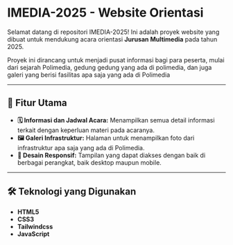 # IMEDIA-2025 - Website Orientasi

Selamat datang di repositori IMEDIA-2025! Ini adalah proyek website yang dibuat untuk mendukung acara orientasi **Jurusan Multimedia** pada tahun 2025.

Proyek ini dirancang untuk menjadi pusat informasi bagi para peserta, mulai dari sejarah Polimedia, gedung gedung yang ada di polimedia, dan juga galeri yang berisi fasilitas apa saja yang ada di Polimedia

---

## 🚀 Fitur Utama

-   **🗓️ Informasi dan Jadwal Acara:** Menampilkan semua detail informasi terkait dengan keperluan materi pada acaranya.
-   **🖼️ Galeri Infrastruktur:** Halaman untuk menampilkan foto dari infrastruktur apa saja yang ada di Polimedia.
-   **📱 Desain Responsif:** Tampilan yang dapat diakses dengan baik di berbagai perangkat, baik desktop maupun mobile.

---

## 🛠️ Teknologi yang Digunakan

-   **HTML5**
-   **CSS3**
-   **Tailwindcss**
-   **JavaScript**
  
